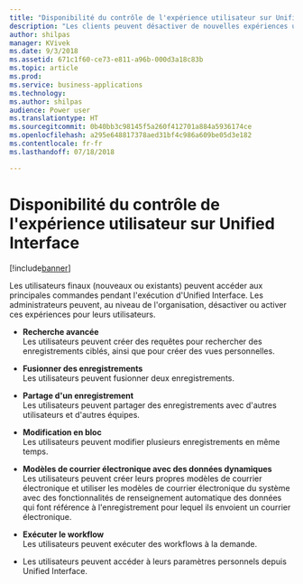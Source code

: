 ```yaml
---
title: "Disponibilité du contrôle de l'expérience utilisateur sur Unified Interface"
description: "Les clients peuvent désactiver de nouvelles expériences utilisateur sur Unified Interface"
author: shilpas
manager: KVivek
ms.date: 9/3/2018
ms.assetid: 671c1f60-ce73-e811-a96b-000d3a18c83b
ms.topic: article
ms.prod: 
ms.service: business-applications
ms.technology: 
ms.author: shilpas
audience: Power user
ms.translationtype: HT
ms.sourcegitcommit: 0b40bb3c98145f5a260f412701a884a5936174ce
ms.openlocfilehash: a295e648817378aed31bf4c986a609be05d3e182
ms.contentlocale: fr-fr
ms.lasthandoff: 07/18/2018

---
```

# <a name="control-availability-of-user-experiences-on-unified-interface"></a>Disponibilité du contrôle de l'expérience utilisateur sur Unified Interface


[!include[banner](../../includes/banner.md)]

Les utilisateurs finaux (nouveaux ou existants) peuvent accéder aux principales commandes pendant l'exécution d'Unified Interface. Les administrateurs peuvent, au niveau de l'organisation, désactiver ou activer ces expériences pour leurs utilisateurs. 

- **Recherche avancée**<br>Les utilisateurs peuvent créer des requêtes pour rechercher des enregistrements ciblés, ainsi que pour créer des vues personnelles.

- **Fusionner des enregistrements**<br>Les utilisateurs peuvent fusionner deux enregistrements.

- **Partage d'un enregistrement**<br>Les utilisateurs peuvent partager des enregistrements avec d'autres utilisateurs et d'autres équipes.

- **Modification en bloc**<br>Les utilisateurs peuvent modifier plusieurs enregistrements en même temps.

- **Modèles de courrier électronique avec des données dynamiques**<br>Les utilisateurs peuvent créer leurs propres modèles de courrier électronique et utiliser les modèles de courrier électronique du système avec des fonctionnalités de renseignement automatique des données qui font référence à l'enregistrement pour lequel ils envoient un courrier électronique.

- **Exécuter le workflow**<br>Les utilisateurs peuvent exécuter des workflows à la demande.

- Les utilisateurs peuvent accéder à leurs paramètres personnels depuis Unified Interface.


